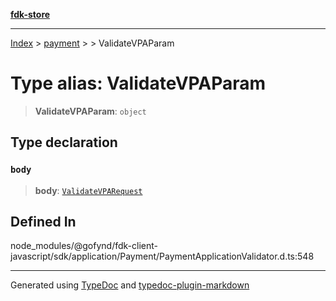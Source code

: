 [**fdk-store**](../../../README.md)
***

[Index](../../../API.md) > [payment](../../README.md) > [<internal>](../README.md) > ValidateVPAParam

# Type alias: ValidateVPAParam

> **ValidateVPAParam**: `object`

## Type declaration

### `body`

> **body**: [`ValidateVPARequest`](type-alias.ValidateVPARequest.md)

## Defined In

node\_modules/@gofynd/fdk-client-javascript/sdk/application/Payment/PaymentApplicationValidator.d.ts:548

***
Generated using [TypeDoc](https://typedoc.org/) and [typedoc-plugin-markdown](https://www.npmjs.com/package/typedoc-plugin-markdown)
